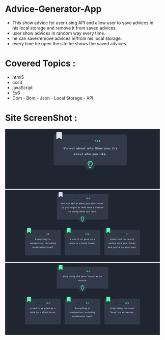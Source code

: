 # Advice-Generator-App
- This show advice for user using API and allow user to save advices in his local storage and remove it from saved advices.
- user show advices in random way every time.
- he can save/remove advices in/from his local storage.
- every time he open the site he shows the saved advices.
# Covered Topics :
- html5
- css3
- javaScript
- Es6
- Dom - Bom - Json - Local Storage - API
# Site ScreenShot :
![](Advice-Generator-App-Desgin-1.png)
![](Advice-Generator-App-Design-2.png)
![](Advice-Generator-App-Design-3.png)
